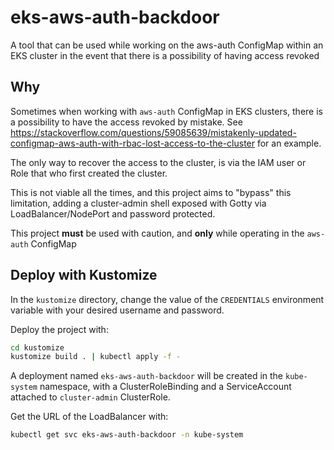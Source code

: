 # eks-aws-auth-backdoor
A tool that can be used while working on the aws-auth ConfigMap within an EKS cluster in the event that there is a possibility of having access revoked

## Why

Sometimes when working with `aws-auth` ConfigMap in EKS clusters, there is a possibility to have the access revoked by mistake. See https://stackoverflow.com/questions/59085639/mistakenly-updated-configmap-aws-auth-with-rbac-lost-access-to-the-cluster for an example.

The only way to recover the access to the cluster, is via the IAM user or Role that who first created the cluster.

This is not viable all the times, and this project aims to "bypass" this limitation, adding a cluster-admin shell exposed with Gotty via LoadBalancer/NodePort and password protected.

This project **must** be used with caution, and **only** while operating in the `aws-auth` ConfigMap

## Deploy with Kustomize

In the `kustomize` directory, change the value of the `CREDENTIALS` environment variable with your desired username and password.

Deploy the project with:

```bash
cd kustomize
kustomize build . | kubectl apply -f -
```

A deployment named `eks-aws-auth-backdoor` will be created in the `kube-system` namespace, with a ClusterRoleBinding and a ServiceAccount
attached to `cluster-admin` ClusterRole.

Get the URL of the LoadBalancer with:

```bash
kubectl get svc eks-aws-auth-backdoor -n kube-system
```